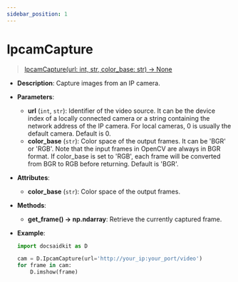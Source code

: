 ```yaml
---
sidebar_position: 1
---
```


# IpcamCapture

>[IpcamCapture(url: int, str, color_base: str) -> None](https://github.com/DocsaidLab/DocsaidKit/blob/71170598902b6f8e89a969f1ce27ed4fd05b2ff2/docsaidkit/vision/ipcam/camera.py#L11)

- **Description**: Capture images from an IP camera.

- **Parameters**:
    - **url** (`int`, `str`): Identifier of the video source. It can be the device index of a locally connected camera or a string containing the network address of the IP camera. For local cameras, 0 is usually the default camera. Default is 0.
    - **color_base** (`str`): Color space of the output frames. It can be 'BGR' or 'RGB'. Note that the input frames in OpenCV are always in BGR format. If color_base is set to 'RGB', each frame will be converted from BGR to RGB before returning. Default is 'BGR'.

- **Attributes**:
    - **color_base** (`str`): Color space of the output frames.

- **Methods**:
    - **get_frame() -> np.ndarray**: Retrieve the currently captured frame.

- **Example**:

    ```python
    import docsaidkit as D

    cam = D.IpcamCapture(url='http://your_ip:your_port/video')
    for frame in cam:
        D.imshow(frame)
    ```
